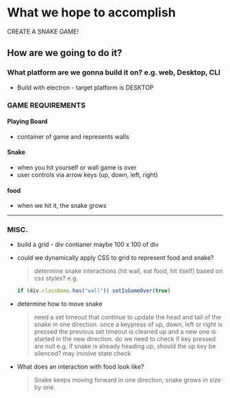 # What we hope to accomplish

CREATE A SNAKE GAME!

## How are we going to do it? 

### What platform are we gonna build it on? e.g. web, Desktop, CLI 

- Build with electron - target platform is DESKTOP

### GAME REQUIREMENTS
#### Playing Board
- container of game and represents walls 

#### Snake
- when you hit yourself or wall game is over
- user controls via arrow keys (up, down, left, right)

#### food
- when we hit it, the snake grows

***

### MISC.

- build a grid - div contianer maybe 100 x 100 of div
- could we dynamically apply CSS to grid to represent food and snake? 
  > determine snake interactions (hit wall, eat food, hit itself) based on css styles? 
  e.g. 

  ```javascript
  if (div.className.has("wall")) setIsGameOver(true)
  ```
- determine how to move snake
  > need a set timeout that continue to update the head and tail of the snake in one direction.
  > once a keypress of up, down, left or right is pressed the previous set timeout is cleaned up and a new one is started in the new direction. 
  > do we need to check if key pressed are null e.g. if snake is already heading up, should the up key be silenced? may involve state check

- What does an interaction with food look like?
  > Snake keeps moving forward in one direction, snake grows in size by one. 


